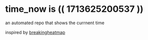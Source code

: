 # time_now is (( 1713625200537 ))

an automated repo that shows the currnent time

inspired by [breakingheatmap](https://github.com/breakingheatmap/breakingheatmap)